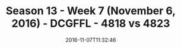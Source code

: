 ---
title: Season 13 - Week 7 (November 6, 2016) - DCGFFL - 4818 vs 4823
teams_score:
- team: 4818
  score:
- team: 4823
  score: 26
mvp: N. Bonard (Lime); C. Gillyard (Pacific)
game-ball: D. Halunen (Lime); F. Cheng (Pacific)
season: 13
week: 7
date: '2016-11-07T11:32:46'
pageid: season-13-week-7-november-6-2016-4818-vs-4823
---